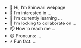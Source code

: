 - 👋 Hi, I’m Shinwari webpage
- 👀 I’m interested in ...
- 🌱 I’m currently learning ...
- 💞️ I’m looking to collaborate on ...
- 📫 How to reach me ...
- 😄 Pronouns: ...
- ⚡ Fun fact: ...

<!---
Shinwari webpage/Shinwari webpage is a ✨ special ✨ repository because its `README.md` (this file) appears on your GitHub profile.
You can click the Preview link to take a look at your changes.
--->
